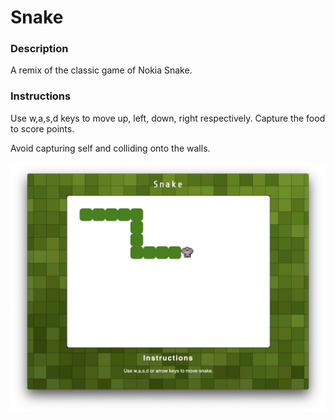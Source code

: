# Snake
<!---
Read Me Contents
-->

### Description

A remix of the classic game of Nokia Snake. 

### Instructions

Use w,a,s,d keys to move up, left, down, right respectively. Capture the food to score points.

Avoid capturing self and colliding onto the walls.

![alt text](https://github.com/limty/project-1/blob/master/screenshot.jpg)